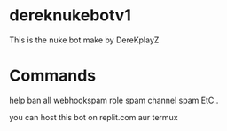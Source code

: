 # dereknukebotv1
This is the nuke bot make by DereKplayZ 
# Commands 
help 
ban all 
webhookspam 
role spam 
channel spam 
EtC.. 

you can host this bot on replit.com aur termux 

